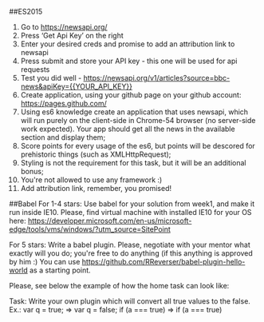 ##ES2015
1. Go to https://newsapi.org/
2. Press ‘Get Api Key’ on the right
3. Enter your desired creds and promise to add an attribution link to newsapi
4. Press submit and store your API key - this one will be used for api requests
5. Test you did well - https://newsapi.org/v1/articles?source=bbc-news&apiKey={{YOUR_API_KEY}}
6. Create application, using your github page on your github account: https://pages.github.com/
7. Using es6 knowledge create an application that uses newsapi, which will run purely on the client-side in Chrome-54 browser (no server-side work expected). Your app should get all the news in the available section and display them;
8. Score points for every usage of the es6, but points will be descored for prehistoric things (such as XMLHttpRequest);
9. Styling is not the requirement for this task, but it will be an additional bonus;
10. You're not allowed to use any framework :)
11. Add attribution link, remember, you promised!

##Babel
For 1-4 stars:
Use babel for your solution from week1, and make it run inside IE10. Please, find virtual machine with installed IE10 for your OS here:
https://developer.microsoft.com/en-us/microsoft-edge/tools/vms/windows/?utm_source=SitePoint

For 5 stars:
Write a babel plugin. Please, negotiate with your mentor what exactly will you do; you're free to do anything (if this anything is approved by him :)
You can use https://github.com/RReverser/babel-plugin-hello-world as a starting point.

Please, see below the example of how the home task can look like:

Task:
Write your own plugin which will convert all true values to the false.
Ex.:
var q = true; => var q  = false;
if (a === true) => if (a === true)
